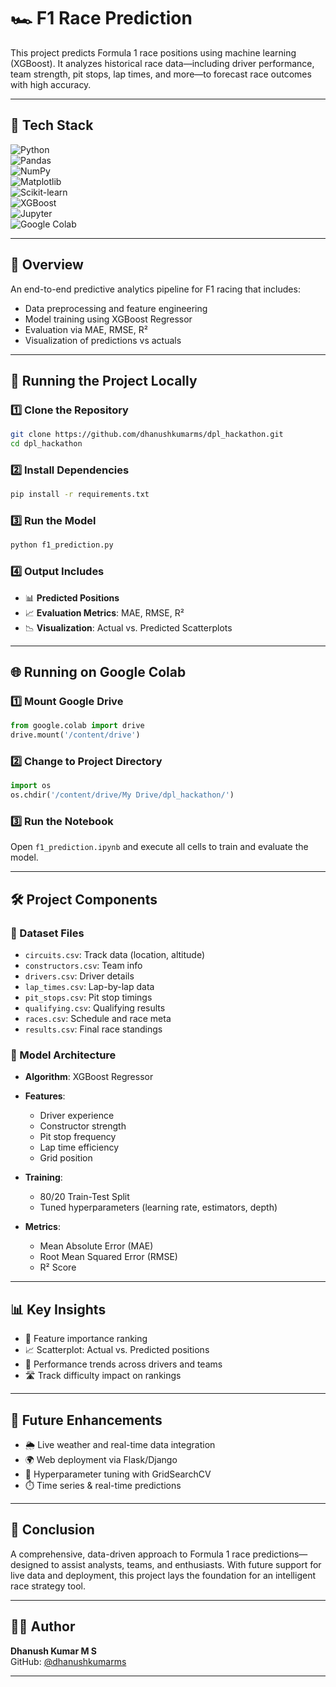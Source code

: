 # 🏎️ F1 Race Prediction

This project predicts Formula 1 race positions using machine learning (XGBoost). It analyzes historical race data—including driver performance, team strength, pit stops, lap times, and more—to forecast race outcomes with high accuracy.

---

## 🧱 Tech Stack  

![Python](https://img.shields.io/badge/Python-3.x-blue?style=for-the-badge&logo=python&logoColor=yellow)  
![Pandas](https://img.shields.io/badge/Pandas-Data%20Analysis-green?style=for-the-badge&logo=pandas&logoColor=navyblue)  
![NumPy](https://img.shields.io/badge/NumPy-Scientific%20Computing-orange?style=for-the-badge&logo=numpy&logoColor=blue)  
![Matplotlib](https://img.shields.io/badge/Matplotlib-Visualization-yellow?style=for-the-badge&logo=plotly&logoColor=blue)  
![Scikit-learn](https://img.shields.io/badge/Scikit--learn-ML-orange?style=for-the-badge&logo=scikitlearn&logoColor=blue)  
![XGBoost](https://img.shields.io/badge/XGBoost-Gradient%20Boosting-red?style=for-the-badge&logo=xgboost&logoColor=blue)  
![Jupyter](https://img.shields.io/badge/Jupyter-Notebook-orange?style=for-the-badge&logo=jupyter&logoColor=orange)  
![Google Colab](https://img.shields.io/badge/Google%20Colab-Cloud%20ML-yellow?style=for-the-badge&logo=googlecolab&logoColor=yellow)  

---

## 📌 Overview

An end-to-end predictive analytics pipeline for F1 racing that includes:
- Data preprocessing and feature engineering
- Model training using XGBoost Regressor
- Evaluation via MAE, RMSE, R²
- Visualization of predictions vs actuals

---

## 🚀 Running the Project Locally

### 1️⃣ Clone the Repository
```bash
git clone https://github.com/dhanushkumarms/dpl_hackathon.git
cd dpl_hackathon
```

### 2️⃣ Install Dependencies
```bash
pip install -r requirements.txt
```

### 3️⃣ Run the Model
```bash
python f1_prediction.py
```

### 4️⃣ Output Includes
- 📊 **Predicted Positions**
- 📈 **Evaluation Metrics**: MAE, RMSE, R²
- 📉 **Visualization**: Actual vs. Predicted Scatterplots

---

## 🌐 Running on Google Colab

### 1️⃣ Mount Google Drive
```python
from google.colab import drive
drive.mount('/content/drive')
```

### 2️⃣ Change to Project Directory
```python
import os
os.chdir('/content/drive/My Drive/dpl_hackathon/')
```

### 3️⃣ Run the Notebook
Open `f1_prediction.ipynb` and execute all cells to train and evaluate the model.

---

## 🛠️ Project Components

### 📁 Dataset Files

- `circuits.csv`: Track data (location, altitude)
- `constructors.csv`: Team info
- `drivers.csv`: Driver details
- `lap_times.csv`: Lap-by-lap data
- `pit_stops.csv`: Pit stop timings
- `qualifying.csv`: Qualifying results
- `races.csv`: Schedule and race meta
- `results.csv`: Final race standings

### 🧠 Model Architecture

- **Algorithm**: XGBoost Regressor

- **Features**:
  - Driver experience
  - Constructor strength
  - Pit stop frequency
  - Lap time efficiency
  - Grid position

- **Training**:
  - 80/20 Train-Test Split
  - Tuned hyperparameters (learning rate, estimators, depth)

- **Metrics**:
  - Mean Absolute Error (MAE)
  - Root Mean Squared Error (RMSE)
  - R² Score

---

## 📊 Key Insights

- 🧩 Feature importance ranking
- 📈 Scatterplot: Actual vs. Predicted positions
- 🔁 Performance trends across drivers and teams
- 🛣️ Track difficulty impact on rankings

---

## 🔮 Future Enhancements

- 🌦️ Live weather and real-time data integration
- 🌍 Web deployment via Flask/Django
- 🧪 Hyperparameter tuning with GridSearchCV
- ⏱️ Time series & real-time predictions

---

## 🎯 Conclusion

A comprehensive, data-driven approach to Formula 1 race predictions—designed to assist analysts, teams, and enthusiasts. With future support for live data and deployment, this project lays the foundation for an intelligent race strategy tool.

---

## 👨‍💻 Author

**Dhanush Kumar M S**  
GitHub: [@dhanushkumarms](https://github.com/dhanushkumarms)

---


